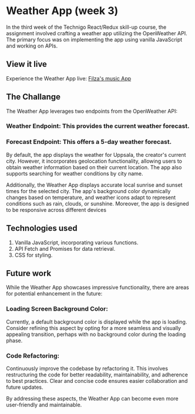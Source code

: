 # Weather App (week 3)

In the third week of the Technigo React/Redux skill-up course, the assignment involved crafting a weather app utilizing the OpenWeather API. The primary focus was on implementing the app using vanilla JavaScript and working on APIs.

## View it live
Experience the Weather App live: [Filza's music App ](https://filzas-weather-app.netlify.app/)

## The Challange

The Weather App leverages two endpoints from the OpenWeather API:

### Weather Endpoint: This provides the current weather forecast.
### Forecast Endpoint: This offers a 5-day weather forecast.
By default, the app displays the weather for Uppsala, the creator's current city. However, it incorporates geolocation functionality, allowing users to obtain weather information based on their current location. The app also supports searching for weather conditions by city name.

Additionally, the Weather App displays accurate local sunrise and sunset times for the selected city. The app's background color dynamically changes based on temperature, and weather icons adapt to represent conditions such as rain, clouds, or sunshine. Moreover, the app is designed to be responsive across different devices

## Technologies used
1. Vanilla JavaScript, incorporating various functions.
2. API Fetch and Promises for data retrieval.
3. CSS for styling.

## Future work
While the Weather App showcases impressive functionality, there are areas for potential enhancement in the future:

### Loading Screen Background Color:
Currently, a default background color is displayed while the app is loading. Consider refining this aspect by opting for a more seamless and visually appealing transition, perhaps with no background color during the loading phase.

### Code Refactoring:
Continuously improve the codebase by refactoring it. This involves restructuring the code for better readability, maintainability, and adherence to best practices. Clear and concise code ensures easier collaboration and future updates.

By addressing these aspects, the Weather App can become even more user-friendly and maintainable.



